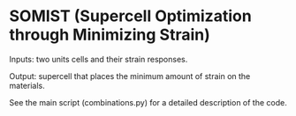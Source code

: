 # SOMIST (Supercell Optimization through Minimizing Strain)

Inputs: two units cells and their strain responses.

Output: supercell that places the minimum amount of strain on the materials.

See the main script (combinations.py) for a detailed description of the code.
